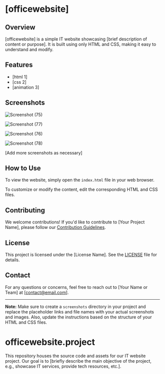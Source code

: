 # [officewebsite]



## Overview

[officewebsite] is a simple IT website showcasing [brief description of content or purpose]. It is built using only HTML and CSS, making it easy to understand and modify.

## Features

- [html 1]
- [css 2]
- [animation 3]


## Screenshots

![Screenshot (75)](https://github.com/thekishanjangid/officewebsite.project/assets/109590567/61352bf9-f007-4386-921d-80eb27d9930e)

![Screenshot (77)](https://github.com/thekishanjangid/officewebsite.project/assets/109590567/dc60388a-2ac7-461f-9dbd-695df6f4bb4c)

![Screenshot (76)](https://github.com/thekishanjangid/officewebsite.project/assets/109590567/9e4ec347-cdca-4e61-b22c-45112988376e)

![Screenshot (78)](https://github.com/thekishanjangid/officewebsite.project/assets/109590567/8a199fa4-66e3-4bc3-9eae-2e61b8a6ef26)

[Add more screenshots as necessary]

## How to Use

To view the website, simply open the `index.html` file in your web browser.

To customize or modify the content, edit the corresponding HTML and CSS files.

## Contributing

We welcome contributions! If you'd like to contribute to [Your Project Name], please follow our [Contribution Guidelines](link-to-contributing.md).

## License

This project is licensed under the [License Name]. See the [LICENSE](link-to-license.md) file for details.

## Contact

For any questions or concerns, feel free to reach out to [Your Name or Team] at [contact@email.com].

---

**Note:** Make sure to create a `screenshots` directory in your project and replace the placeholder links and file names with your actual screenshots and images. Also, update the instructions based on the structure of your HTML and CSS files.
# officewebsite.project
This repository houses the source code and assets for our IT website project. Our goal is to [briefly describe the main objective of the project, e.g., showcase IT services, provide tech resources, etc.].
